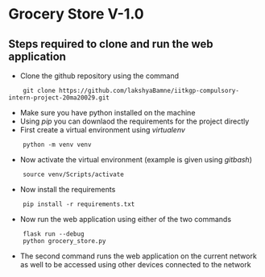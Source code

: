 # Grocery Store V-1.0

## Steps required to clone and run the web application

- Clone the github repository using the command

```
    git clone https://github.com/lakshyaBamne/iitkgp-compulsory-intern-project-20ma20029.git
```

- Make sure you have python installed on the machine
- Using *pip* you can downlaod the requirements for the project directly
- First create a virtual environment using *virtualenv*

```
    python -m venv venv
```

- Now activate the virtual environment (example is given using *gitbash*)

```
    source venv/Scripts/activate
```

- Now install the requirements

```
    pip install -r requirements.txt
```

- Now run the web application using either of the two commands

```
    flask run --debug
    python grocery_store.py
```

- The second command runs the web application on the current network as well to be accessed using other devices connected to the network
